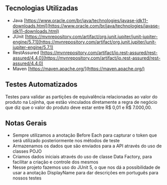 ## Tecnologias Utilizadas

-   Java  [https://www.oracle.com/br/java/technologies/javase-jdk11-downloads.html](https://www.oracle.com/br/java/technologies/javase-jdk11-downloads.html)
-   JUnit  [https://mvnrepository.com/artifact/org.junit.jupiter/junit-jupiter-engine/5.7.1](https://mvnrepository.com/artifact/org.junit.jupiter/junit-jupiter-engine/5.7.1)
-   RestAssured  [https://mvnrepository.com/artifact/io.rest-assured/rest-assured/4.4.0](https://mvnrepository.com/artifact/io.rest-assured/rest-assured/4.4.0)
-   Maven  [https://maven.apache.org/](https://maven.apache.org/)

## Testes Automatizados

Testes para validar as partições de equivalência relacionadas ao valor do produto na Lojinha, que estão vinculados diretamente a regra de negócio que diz que o valor do produto deve estar entre R$ 0,01 e R$ 7.000,00.

## Notas Gerais

-   Sempre utilizamos a anotação Before Each para capturar o token que será utilizado posteriormente nos métodos de teste
-   Armazenamos os dados que são enviados para a API através do uso de classes POJO
-   Criamos dados iniciais através do uso de classe Data Factory, para facilitar a criação e controle dos mesmos
-   Nesse projeto fazemos uso do JUnit 5, o que nos dá a possibilidade de usar a anotação DisplayName para dar descrições em português para nossos testes